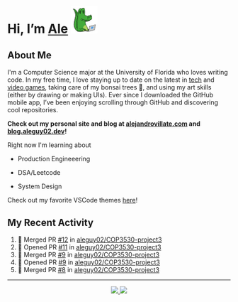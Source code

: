 <!---
Credit to @wei and @AlexanderWangY for inspiration
--->

<p>
  <h1>
    Hi, I’m <a href="https://github.com/aleguy02">Ale</a>
    <img src="public/images/gator.png" width="60">
  </h1>
<p/>

<h2>About Me</h2>

I'm a Computer Science major at the University of Florida who loves writing code.
In my free time, I love staying up to date on the latest in <a href="https://techcrunch.com/" target="_blank">tech</a> 
and <a href="https://www.youtube.com/c/SkillUp" target="_blank">video games</a>, 
taking care of my bonsai trees 🌱, 
and using my art skills (either by drawing or making UIs).
Ever since I downloaded the GitHub mobile app, I’ve been enjoying scrolling through GitHub and discovering cool repositories.

**Check out my personal site and blog at [alejandrovillate.com](https://alejandrovillate.com) and [blog.aleguy02.dev](https://blog.aleguy02.dev)!**


Right now I'm learning about
- Production Engineeering
- DSA/Leetcode
- System Design

  <!--- TODO: add button to follow profile here --->

Check out my favorite VSCode themes <a href="https://github.com/aleguy02/aleguy02/tree/main/config-files/VS%20Code/themes">here</a>!

<h2>My Recent Activity</h2>

<!--START_SECTION:activity-->
1. 🎉 Merged PR [#12](https://github.com/aleguy02/COP3530-project3/pull/12) in [aleguy02/COP3530-project3](https://github.com/aleguy02/COP3530-project3)
2. 💪 Opened PR [#11](https://github.com/aleguy02/COP3530-project3/pull/11) in [aleguy02/COP3530-project3](https://github.com/aleguy02/COP3530-project3)
3. 🎉 Merged PR [#9](https://github.com/aleguy02/COP3530-project3/pull/9) in [aleguy02/COP3530-project3](https://github.com/aleguy02/COP3530-project3)
4. 💪 Opened PR [#9](https://github.com/aleguy02/COP3530-project3/pull/9) in [aleguy02/COP3530-project3](https://github.com/aleguy02/COP3530-project3)
5. 🎉 Merged PR [#8](https://github.com/aleguy02/COP3530-project3/pull/8) in [aleguy02/COP3530-project3](https://github.com/aleguy02/COP3530-project3)
<!--END_SECTION:activity-->


-----
<p align="center">
  <a href="https://github.com/aleguy02">
    <img src="https://img.shields.io/badge/github-@aleguy02-211F1F?logo=github&logoColor=white&style=flat-square" />
  </a>
  <a href="https://www.linkedin.com/in/alejandrovillate1/">
    <img src="https://img.shields.io/badge/linkedin-Alejandro_Villate-0072B1?logo=linkedin&style=flat-square" />
  </a>
</p>
